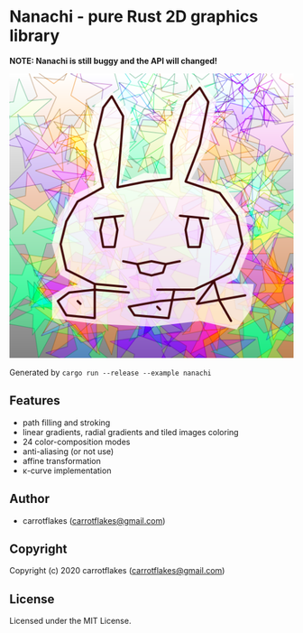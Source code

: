 # Nanachi - pure Rust 2D graphics library

**NOTE: Nanachi is still buggy and the API will changed!**

![nanachi](nanachi.png)

Generated by `cargo run --release --example nanachi`

## Features
- path filling and stroking
- linear gradients, radial gradients and tiled images coloring
- 24 color-composition modes
- anti-aliasing (or not use)
- affine transformation
- κ-curve implementation

## Author

* carrotflakes (carrotflakes@gmail.com)

## Copyright

Copyright (c) 2020 carrotflakes (carrotflakes@gmail.com)

## License

Licensed under the MIT License.
